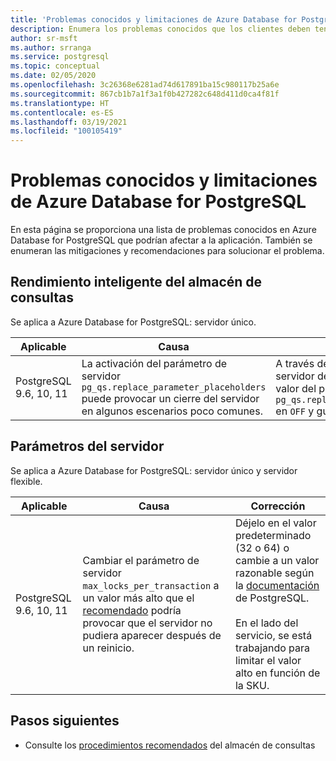 ```yaml
---
title: 'Problemas conocidos y limitaciones de Azure Database for PostgreSQL: servidor único y servidor flexible (versión preliminar)'
description: Enumera los problemas conocidos que los clientes deben tener en cuenta.
author: sr-msft
ms.author: srranga
ms.service: postgresql
ms.topic: conceptual
ms.date: 02/05/2020
ms.openlocfilehash: 3c26368e6281ad74d617891ba15c980117b25a6e
ms.sourcegitcommit: 867cb1b7a1f3a1f0b427282c648d411d0ca4f81f
ms.translationtype: HT
ms.contentlocale: es-ES
ms.lasthandoff: 03/19/2021
ms.locfileid: "100105419"
---
```

# <a name="azure-database-for-postgresql---known-issues-and-limitations"></a>Problemas conocidos y limitaciones de Azure Database for PostgreSQL

En esta página se proporciona una lista de problemas conocidos en Azure Database for PostgreSQL que podrían afectar a la aplicación. También se enumeran las mitigaciones y recomendaciones para solucionar el problema.

## <a name="intelligent-performance---query-store"></a>Rendimiento inteligente del almacén de consultas

Se aplica a Azure Database for PostgreSQL: servidor único.

| Aplicable | Causa | Corrección|
| ----- | ------ | ---- | 
| PostgreSQL 9.6, 10, 11 | La activación del parámetro de servidor `pg_qs.replace_parameter_placeholders` puede provocar un cierre del servidor en algunos escenarios poco comunes. | A través de la sección Parámetros del servidor de Azure Portal, convierta el valor del parámetro `pg_qs.replace_parameter_placeholders` en `OFF` y guárdelo.   | 

## <a name="server-parameters"></a>Parámetros del servidor

Se aplica a Azure Database for PostgreSQL: servidor único y servidor flexible.

| Aplicable | Causa | Corrección| 
| ----- | ------ | ---- | 
| PostgreSQL 9.6, 10, 11 | Cambiar el parámetro de servidor `max_locks_per_transaction` a un valor más alto que el [recomendado](https://www.postgresql.org/docs/11/kernel-resources.html) podría provocar que el servidor no pudiera aparecer después de un reinicio. | Déjelo en el valor predeterminado (32 o 64) o cambie a un valor razonable según la [documentación](https://www.postgresql.org/docs/11/kernel-resources.html) de PostgreSQL. <br> <br> En el lado del servicio, se está trabajando para limitar el valor alto en función de la SKU.  | 

## <a name="next-steps"></a>Pasos siguientes
- Consulte los [procedimientos recomendados](./concepts-query-store-best-practices.md) del almacén de consultas
